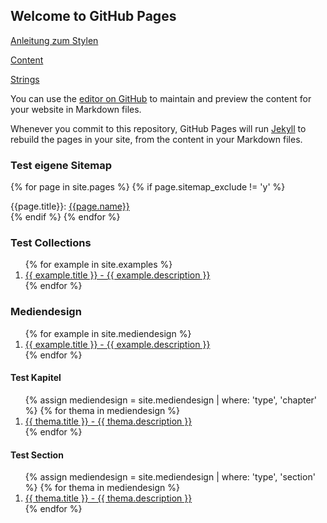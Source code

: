 ## Welcome to GitHub Pages




[Anleitung zum Stylen](https://aregsar.com/blog/2019/how-to-customize-your-github-pages-blog-layout-in-five-minutes/)

[Content](content.md)

[Strings](fsst/strings.md)

You can use the [editor on GitHub](https://github.com/Pixelpilot/Pixelpilot.github.io/edit/main/docs/index.md) to maintain and preview the content for your website in Markdown files.

Whenever you commit to this repository, GitHub Pages will run [Jekyll](https://jekyllrb.com/) to rebuild the pages in your site, from the content in your Markdown files.

### Test eigene Sitemap

{% for page in site.pages %}
{% if page.sitemap_exclude != 'y' %}
<div>{{page.title}}: <a href="{{page.url}}">{{page.name}}</a></div>
{% endif %}
{% endfor %}


### Test Collections
<ol>
{% for example in site.examples %}
<li><a href="{{ example.url }}">
{{ example.title }} - {{ example.description }}
</a></li>
{% endfor %}
</ol>



### Mediendesign
<ol>
{% for example in site.mediendesign %}
<li><a href="{{ example.url }}">
{{ example.title }} - {{ example.description }}
</a></li>
{% endfor %}
</ol>

#### Test Kapitel
<ol>
{% assign mediendesign = site.mediendesign | where: 'type', 'chapter' %}
{% for thema in mediendesign %}
<li><a href="{{ thema.url }}">
{{ thema.title }} - {{ thema.description }}
</a></li>
{% endfor %}
</ol>


#### Test Section
<ol>
{% assign mediendesign = site.mediendesign | where: 'type', 'section' %}
{% for thema in mediendesign %}
<li><a href="{{ thema.url }}">
{{ thema.title }} - {{ thema.description }}
</a></li>
{% endfor %}
</ol>
